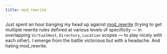 ```yaml
---
title: mod_rewrite
---
```


Just spent an hour banging my head up against [mod\_rewrite](http://httpd.apache.org/docs/2.0/mod/mod_rewrite.html) (trying to get multiple rewrite rules defined at various levels of specificity — in overlapping `VirtualHost`, `Directory`, `Location` scopes — to play nicely with each other). I emerge from the battle victorious but with a headache. And hating mod\_rewrite.
